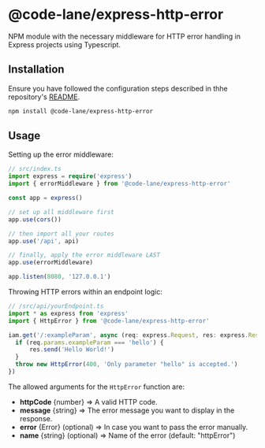 # @code-lane/express-http-error
NPM module with the necessary middleware for HTTP error handling in Express projects using Typescript.

## Installation
Ensure you have followed the configuration steps described in thhe repository's [README](https://github.com/code-lane/utils/blob/master/README.md).

```bash
npm install @code-lane/express-http-error
```

## Usage
Setting up the error middleware:
```typescript
// src/index.ts
import express = require('express')
import { errorMiddleware } from '@code-lane/express-http-error'

const app = express()

// set up all middleware first
app.use(cors())

// then import all your routes
app.use('/api', api)

// finally, apply the error middleware LAST
app.use(errorMiddleware)

app.listen(8080, '127.0.0.1')

```

Throwing HTTP errors within an endpoint logic:
```typescript
// /src/api/yourEndpoint.ts
import * as express from 'express'
import { HttpError } from '@code-lane/express-http-error'

iam.get('/:exampleParam', async (req: express.Request, res: express.Response) => {
  if (req.params.exampleParam === 'hello') {
      res.send('Hello World!')
  }
  throw new HttpError(400, 'Only parameter "hello" is accepted.')
})

```

The allowed arguments for the <code>HttpError</code> function are:
- **httpCode** {number} => A valid HTTP code.
- **message** {string} => The error message you want to display in the response.
- **error** {Error} (optional) => In case you want to pass the error manually.
- **name** {string} (optional) => Name of the error (default: "httpError")
